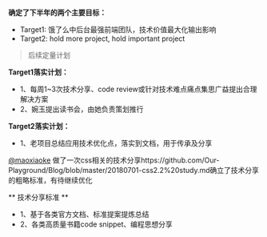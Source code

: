 **确定了下半年的两个主要目标：**
  - Target1: 饿了么中后台最强前端团队，技术价值最大化输出影响
  - Target2: hold more project, hold important project
  > 后续定量计划

**Target1落实计划：**
  - 1、每周1~3次技术分享、code review或针对技术难点痛点集思广益提出合理解决方案
  - 2、婉玉提出读书会，由她负责策划推行
  
**Target2落实计划：**
  - 1、老项目总结应用技术优化点，落实到文档，用于传承及分享

[@maoxiaoke](https://github.com/maoxiaoke) 做了一次css相关的技术分享https://github.com/Our-Playground/Blog/blob/master/20180701-css2.2%20study.md确立了技术分享的粗略标准，有待继续优化

** 技术分享标准 **
  - 1、基于各类官方文档、标准提案提炼总结
  - 2、各类高质量书籍code snippet、编程思想分享

